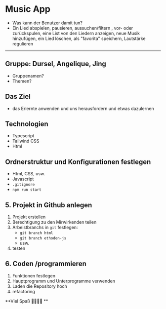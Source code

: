 # Music App

- Was kann der Benutzer damit tun?
- Ein Lied abspielen, pausieren, aussuchen/filtern , vor- oder zurückspulen, eine List von den Liedern anzeigen, neue Musik hinzufügen, ein Lied löschen, als "favorita" speichern, Lautstärke regulieren

---

## Gruppe: Dursel, Angelique, Jing 

- Gruppenamen?
- Themen?

## Das Ziel

- das Erlernte anwenden und uns herausfordern und etwas dazulernen

## Technologien
- Typescript
- Tailwind CSS
- Html


## Ordnerstruktur und Konfigurationen  festlegen

- Html, CSS, usw. 
- Javascript
- `.gitignore`
- `npm run start`

## 5. Projekt in Github anlegen

1. Projekt erstellen
2. Berechtigung zu den Mirwirkenden teilen
3. Arbeistbranchs in `git` festlegen:
   - `git branch html`
   - `git branch ethoden-js`
   - usw.
4. testen

## 6. Coden /programmieren

1. Funktionen festlegen
2. Hauptprogramm und Unterprogramme verwenden
3. Laden die Repository hoch
4. refactoring


**Viel Spaß 🏃‍➡️🏃‍➡️ **
